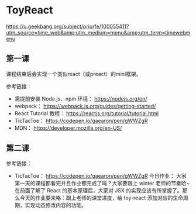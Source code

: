 # ToyReact
https://u.geekbang.org/subject/priorfe/100055411?utm_source=time_web&amp;utm_medium=menu&amp;utm_term=timewebmenu

## 第一课

课程结束后会实现一个类似react（或preact）的mini框架。

参考链接：
- 需提前安装 Node.js、npm 环境： https://nodejs.org/en/
- webpack： https://webpack.js.org/guides/getting-started/
- React Tutorial 教程： https://reactjs.org/tutorial/tutorial.html
- TicTacToe： https://codepen.io/gaearon/pen/gWWZgR
- MDN： https://developer.mozilla.org/en-US/

## 第二课

参考链接：
- TicTacToe： https://codepen.io/gaearon/pen/gWWZgR
今日作业：
大家第一天的课程都看完并且作业都完成了吗？大家要跟上 winter 老师的节奏哈~
在前面了解了 React 的基本原理后，大家对 JSX 的实现应该有所掌握了。那么今天的作业要来咯：跟上老师的课堂进度，给 toy-react 添加对应的生命周期，实现动态修改内容的功能。


